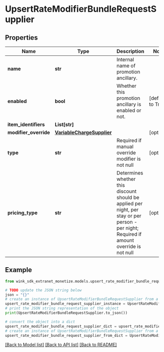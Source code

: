 # UpsertRateModifierBundleRequestSupplier


## Properties

Name | Type | Description | Notes
------------ | ------------- | ------------- | -------------
**name** | **str** | Internal name of promotion ancillary. | 
**enabled** | **bool** | Whether this promotion ancillary is enabled or not. | [default to True]
**item_identifiers** | **List[str]** |  | 
**modifier_override** | [**VariableChargeSupplier**](VariableChargeSupplier.md) |  | [optional] 
**type** | **str** | Required if manual override modifier is not null | [optional] 
**pricing_type** | **str** | Determines whether this discount should be applied per night, per stay or per person - per night; Required if amount override is not null | [optional] 

## Example

```python
from wink_sdk_extranet_monetize.models.upsert_rate_modifier_bundle_request_supplier import UpsertRateModifierBundleRequestSupplier

# TODO update the JSON string below
json = "{}"
# create an instance of UpsertRateModifierBundleRequestSupplier from a JSON string
upsert_rate_modifier_bundle_request_supplier_instance = UpsertRateModifierBundleRequestSupplier.from_json(json)
# print the JSON string representation of the object
print(UpsertRateModifierBundleRequestSupplier.to_json())

# convert the object into a dict
upsert_rate_modifier_bundle_request_supplier_dict = upsert_rate_modifier_bundle_request_supplier_instance.to_dict()
# create an instance of UpsertRateModifierBundleRequestSupplier from a dict
upsert_rate_modifier_bundle_request_supplier_from_dict = UpsertRateModifierBundleRequestSupplier.from_dict(upsert_rate_modifier_bundle_request_supplier_dict)
```
[[Back to Model list]](../README.md#documentation-for-models) [[Back to API list]](../README.md#documentation-for-api-endpoints) [[Back to README]](../README.md)


